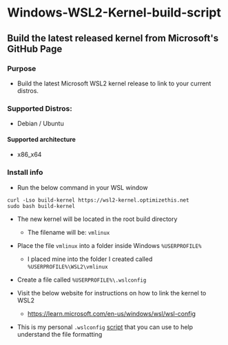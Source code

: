 # Windows-WSL2-Kernel-build-script
## Build the latest released kernel from Microsoft's GitHub Page

###  Purpose
  - Build the latest Microsoft WSL2 kernel release to link to your current distros.

### Supported Distros:
  - Debian / Ubuntu

####  Supported architecture
  - x86_x64

###  Install info
  - Run the below command in your WSL window
  ```
  curl -Lso build-kernel https://wsl2-kernel.optimizethis.net
  sudo bash build-kernel
  ```
  
  - The new kernel will be located in the root build directory
    - The filename will be: `vmlinux`
  - Place the file `vmlinux` into a folder inside Windows `%USERPROFILE%`
    - I placed mine into the folder I created called `%USERPROFILE%\WSL2\vmlinux`

  - Create a file called `%USERPROFILE%\.wslconfig`
   
  - Visit the below website for instructions on how to link the kernel to WSL2 
    - https://learn.microsoft.com/en-us/windows/wsl/wsl-config

  - This is my personal `.wslconfig` [script](https://github.com/slyfox1186/windows-wsl2-kernel-build-script/blob/main/.wslconfig) that you can use to help understand the file formatting
